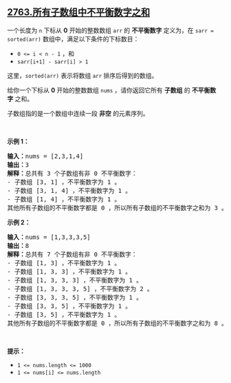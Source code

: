 ## [2763.所有子数组中不平衡数字之和](https://leetcode.cn/problems/sum-of-imbalance-numbers-of-all-subarrays/)
<p>一个长度为 <code>n</code>&nbsp;下标从 <strong>0</strong>&nbsp;开始的整数数组 <code>arr</code>&nbsp;的 <strong>不平衡数字</strong>&nbsp;定义为，在&nbsp;<code>sarr = sorted(arr)</code>&nbsp;数组中，满足以下条件的下标数目：</p>

<ul>
	<li><code>0 &lt;= i &lt; n - 1</code>&nbsp;，和</li>
	<li><code>sarr[i+1] - sarr[i] &gt; 1</code></li>
</ul>

<p>这里，<code>sorted(arr)</code>&nbsp;表示将数组 <code>arr</code>&nbsp;排序后得到的数组。</p>

<p>给你一个下标从 <strong>0</strong>&nbsp;开始的整数数组&nbsp;<code>nums</code>&nbsp;，请你返回它所有&nbsp;<strong>子数组</strong>&nbsp;的&nbsp;<strong>不平衡数字</strong>&nbsp;之和。</p>

<p>子数组指的是一个数组中连续一段 <strong>非空</strong>&nbsp;的元素序列。</p>

<p>&nbsp;</p>

<p><strong>示例 1：</strong></p>

<pre><strong>输入：</strong>nums = [2,3,1,4]
<b>输出：</b>3
<b>解释：</b>总共有 3 个子数组有非 0 不平衡数字：
- 子数组 [3, 1] ，不平衡数字为 1 。
- 子数组 [3, 1, 4] ，不平衡数字为 1 。
- 子数组 [1, 4] ，不平衡数字为 1 。
其他所有子数组的不平衡数字都是 0 ，所以所有子数组的不平衡数字之和为 3 。
</pre>

<p><strong>示例 2：</strong></p>

<pre><b>输入：</b>nums = [1,3,3,3,5]
<b>输出：</b>8
<b>解释：</b>总共有 7 个子数组有非 0 不平衡数字：
- 子数组 [1, 3] ，不平衡数字为 1 。
- 子数组 [1, 3, 3] ，不平衡数字为 1 。
- 子数组 [1, 3, 3, 3] ，不平衡数字为 1 。
- 子数组 [1, 3, 3, 3, 5] ，不平衡数字为 2 。
- 子数组 [3, 3, 3, 5] ，不平衡数字为 1 。
- 子数组 [3, 3, 5] ，不平衡数字为 1 。
- 子数组 [3, 5] ，不平衡数字为 1 。
其他所有子数组的不平衡数字都是 0 ，所以所有子数组的不平衡数字之和为 8 。</pre>

<p>&nbsp;</p>

<p><strong>提示：</strong></p>

<ul>
	<li><code>1 &lt;= nums.length &lt;= 1000</code></li>
	<li><code>1 &lt;= nums[i] &lt;= nums.length</code></li>
</ul>
